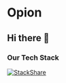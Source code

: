 # Opion
## Hi there 👋


### Our Tech Stack
[![StackShare](http://img.shields.io/badge/tech-stack-0690fa.svg?style=flat)](https://stackshare.io/opion/opion)
